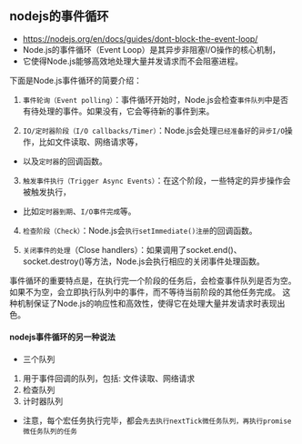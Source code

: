 ## nodejs的事件循环
* https://nodejs.org/en/docs/guides/dont-block-the-event-loop/
* Node.js的事件循环（Event Loop）是其异步非阻塞I/O操作的核心机制，
* 它使得Node.js能够高效地处理大量并发请求而不会阻塞进程。

下面是Node.js事件循环的简要介绍：
1. `事件轮询（Event polling）`：事件循环开始时，Node.js会检查`事件队列`中是否有待处理的事件。如果没有，它会等待新的事件到来。

2. `IO/定时器阶段（I/O callbacks/Timer）`：Node.js会处理`已经准备好`的`异步I/O`操作，比如文件读取、网络请求等，
*  以及`定时器`的回调函数。

3. `触发事件执行（Trigger Async Events）`：在这个阶段，一些特定的异步操作会被触发执行，
* 比如`定时器到期`、`I/O事件完成`等。

4. `检查阶段（Check）`：Node.js会`执行setImmediate()注册`的回调函数。

5. `关闭事件的处理`（Close handlers）：如果调用了socket.end()、socket.destroy()等方法，Node.js会执行相应的关闭事件处理函数。

事件循环的重要特点是，在执行完一个阶段的任务后，会检查事件队列是否为空。
如果不为空，会立即执行队列中的事件，而不等待当前阶段的其他任务完成。
这种机制保证了Node.js的响应性和高效性，使得它在处理大量并发请求时表现出色。

#### nodejs事件循环的另一种说法
* 三个队列
1. 用于事件回调的队列，包括: 文件读取、网络请求
2. 检查队列
3. 计时器队列

* 注意，每个宏任务执行完毕，都会`先去执行nextTick微任务队列，再执行promise微任务队列的任务`
 


